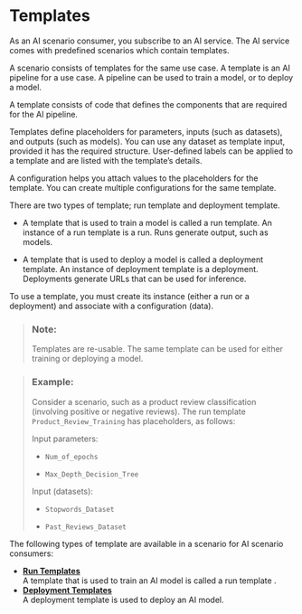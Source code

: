 <!-- loio442a7e89136541c6bbd36c4177db8379 -->

# Templates

As an AI scenario consumer, you subscribe to an AI service. The AI service comes with predefined scenarios which contain templates.

A scenario consists of templates for the same use case. A template is an AI pipeline for a use case. A pipeline can be used to train a model, or to deploy a model.

A template consists of code that defines the components that are required for the AI pipeline.

Templates define placeholders for parameters, inputs \(such as datasets\), and outputs \(such as models\). You can use any dataset as template input, provided it has the required structure. User-defined labels can be applied to a template and are listed with the template’s details.

A configuration helps you attach values to the placeholders for the template. You can create multiple configurations for the same template.

There are two types of template; run template and deployment template.

-   A template that is used to train a model is called a run template. An instance of a run template is a run. Runs generate output, such as models.

-   A template that is used to deploy a model is called a deployment template. An instance of deployment template is a deployment. Deployments generate URLs that can be used for inference.


To use a template, you must create its instance \(either a run or a deployment\) and associate with a configuration \(data\).

> ### Note:  
> Templates are re-usable. The same template can be used for either training or deploying a model.

> ### Example:  
> Consider a scenario, such as a product review classification \(involving positive or negative reviews\). The run template `Product_Review_Training` has placeholders, as follows:
> 
> Input parameters:
> 
> -   `Num_of_epochs`
> 
> -   `Max_Depth_Decision_Tree`
> 
> Input \(datasets\):
> 
> -   `Stopwords_Dataset`
> 
> -   `Past_Reviews_Dataset` 

The following types of template are available in a scenario for AI scenario consumers:

-   **[Run Templates](run-templates-febb85e.md "A template that is used to train an AI model is called a run template
		.")**  
A template that is used to train an AI model is called a run template .
-   **[Deployment Templates](deployment-templates-d180ad2.md "A deployment template is used to deploy an AI model.")**  
A deployment template is used to deploy an AI model.

